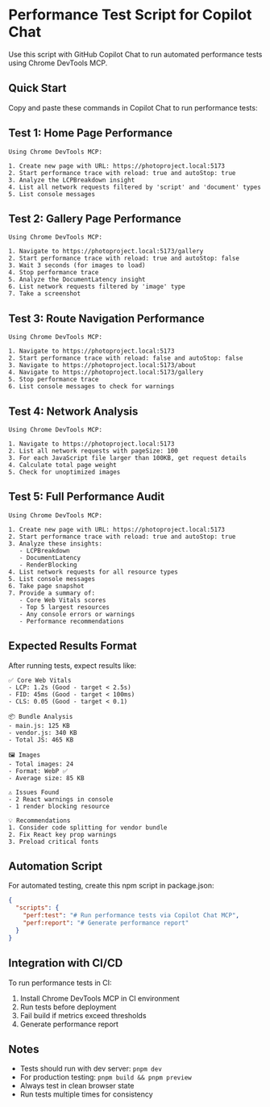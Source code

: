 # Performance Test Script for Copilot Chat

Use this script with GitHub Copilot Chat to run automated performance tests using Chrome DevTools MCP.

## Quick Start

Copy and paste these commands in Copilot Chat to run performance tests:

## Test 1: Home Page Performance

```
Using Chrome DevTools MCP:

1. Create new page with URL: https://photoproject.local:5173
2. Start performance trace with reload: true and autoStop: true
3. Analyze the LCPBreakdown insight
4. List all network requests filtered by 'script' and 'document' types
5. List console messages
```

## Test 2: Gallery Page Performance

```
Using Chrome DevTools MCP:

1. Navigate to https://photoproject.local:5173/gallery
2. Start performance trace with reload: true and autoStop: false
3. Wait 3 seconds (for images to load)
4. Stop performance trace
5. Analyze the DocumentLatency insight
6. List network requests filtered by 'image' type
7. Take a screenshot
```

## Test 3: Route Navigation Performance

```
Using Chrome DevTools MCP:

1. Navigate to https://photoproject.local:5173
2. Start performance trace with reload: false and autoStop: false
3. Navigate to https://photoproject.local:5173/about
4. Navigate to https://photoproject.local:5173/gallery
5. Stop performance trace
6. List console messages to check for warnings
```

## Test 4: Network Analysis

```
Using Chrome DevTools MCP:

1. Navigate to https://photoproject.local:5173
2. List all network requests with pageSize: 100
3. For each JavaScript file larger than 100KB, get request details
4. Calculate total page weight
5. Check for unoptimized images
```

## Test 5: Full Performance Audit

```
Using Chrome DevTools MCP:

1. Create new page with URL: https://photoproject.local:5173
2. Start performance trace with reload: true and autoStop: true
3. Analyze these insights:
   - LCPBreakdown
   - DocumentLatency
   - RenderBlocking
4. List network requests for all resource types
5. List console messages
6. Take page snapshot
7. Provide a summary of:
   - Core Web Vitals scores
   - Top 5 largest resources
   - Any console errors or warnings
   - Performance recommendations
```

## Expected Results Format

After running tests, expect results like:

```
✅ Core Web Vitals
- LCP: 1.2s (Good - target < 2.5s)
- FID: 45ms (Good - target < 100ms)
- CLS: 0.05 (Good - target < 0.1)

📦 Bundle Analysis
- main.js: 125 KB
- vendor.js: 340 KB
- Total JS: 465 KB

🖼️ Images
- Total images: 24
- Format: WebP ✅
- Average size: 85 KB

⚠️ Issues Found
- 2 React warnings in console
- 1 render blocking resource

💡 Recommendations
1. Consider code splitting for vendor bundle
2. Fix React key prop warnings
3. Preload critical fonts
```

## Automation Script

For automated testing, create this npm script in package.json:

```json
{
  "scripts": {
    "perf:test": "# Run performance tests via Copilot Chat MCP",
    "perf:report": "# Generate performance report"
  }
}
```

## Integration with CI/CD

To run performance tests in CI:

1. Install Chrome DevTools MCP in CI environment
2. Run tests before deployment
3. Fail build if metrics exceed thresholds
4. Generate performance report

## Notes

- Tests should run with dev server: `pnpm dev`
- For production testing: `pnpm build && pnpm preview`
- Always test in clean browser state
- Run tests multiple times for consistency
